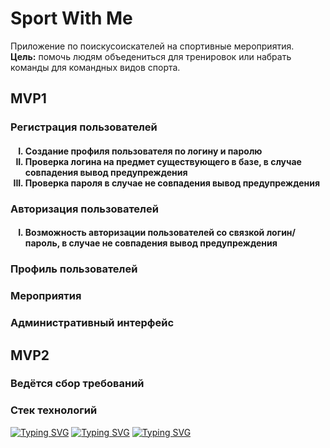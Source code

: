 <h1>Sport With Me</h1>
Приложение по поискусоискателей на спортивные мероприятия.<br>
<b>Цель:</b> помочь людям объедениться для тренировок или набрать команды для командных видов спорта. 

<h2>MVP1</h2>
<h3>Регистрация пользователей</h3>
  <h4>
  <ol type="I">
    <li>Создание профиля пользователя по логину и паролю</li>
    <li>Проверка логина на предмет существующего в базе, в случае совпадения вывод предупреждения</li>
    <li>Проверка пароля в случае не совпадения вывод предупреждения</li>
    </ol>
    </h4>
<h3>Авторизация пользователей</h3>
 <h4>
   <ol type="I">
    <li>Возможность авторизации пользователей со связкой логин/пароль, в случае не совпадения вывод предупреждения</li>
    </ol>
</h4>
<h3>Профиль пользователей</h3>
  <h4></h4>
<h3>Мероприятия</h3>
  <h4></h4>
<h3>Административный интерфейс</h3>
  <h4></h4>
  
<h2>MVP2</h2>
<h3>Ведётся сбор требований</h3>

<h3>Стек технологий</h3>

[![Typing SVG](https://readme-typing-svg.herokuapp.com?color=%2336BCF7&lines=Spring/Springboot+Security+Thymeleaf)](https://git.io/typing-svg)
[![Typing SVG](https://readme-typing-svg.herokuapp.com?color=%2336BCF7&lines=Bootstrap+PostgreSQL+Hibernate)](https://git.io/typing-svg)
[![Typing SVG](https://readme-typing-svg.herokuapp.com?color=%2336BCF7&lines=HTML/CSS/JS+Lombok+Maven)](https://git.io/typing-svg)

